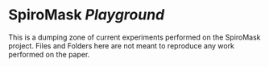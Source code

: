 # SpiroMask *Playground*
This is a dumping zone of current experiments performed on the SpiroMask project. Files and Folders here are not meant to reproduce any work performed on the paper. 
